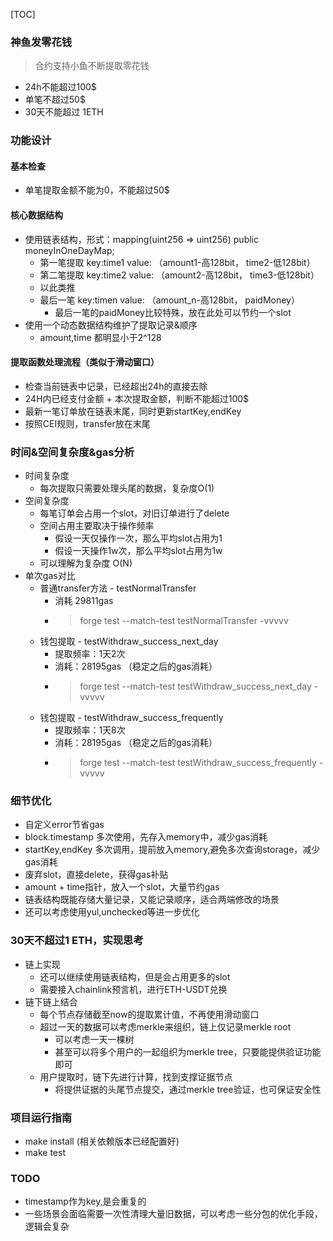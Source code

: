 [TOC]
### 神鱼发零花钱
> 合约支持小鱼不断提取零花钱
- 24h不能超过100$
- 单笔不超过50$
- 30天不能超过 1ETH

### 功能设计
#### 基本检查
- 单笔提取金额不能为0，不能超过50$

#### 核心数据结构
- 使用链表结构，形式：mapping(uint256 => uint256) public moneyInOneDayMap;
  - 第一笔提取 key:time1   value: （amount1-高128bit，  time2-低128bit）
  - 第二笔提取 key:time2   value: （amount2-高128bit，  time3-低128bit）
  - 以此类推
  - 最后一笔   key:timen   value: （amount_n-高128bit，  paidMoney）
    - 最后一笔的paidMoney比较特殊，放在此处可以节约一个slot
- 使用一个动态数据结构维护了提取记录&顺序
  - amount,time  都明显小于2^128

#### 提取函数处理流程（类似于滑动窗口）
- 检查当前链表中记录，已经超出24h的直接去除
- 24H内已经支付金额 + 本次提取金额，判断不能超过100$
- 最新一笔订单放在链表末尾，同时更新startKey,endKey
- 按照CEI规则，transfer放在末尾

### 时间&空间复杂度&gas分析
- 时间复杂度
  - 每次提取只需要处理头尾的数据，复杂度O(1)
- 空间复杂度
  - 每笔订单会占用一个slot，对旧订单进行了delete
  - 空间占用主要取决于操作频率
    - 假设一天仅操作一次，那么平均slot占用为1
    - 假设一天操作1w次，那么平均slot占用为1w
  - 可以理解为复杂度 O(N)
- 单次gas对比
  - 普通transfer方法 - testNormalTransfer 
    - 消耗 29811gas
    - > forge test --match-test testNormalTransfer -vvvvv
  - 钱包提取 - testWithdraw_success_next_day
    - 提取频率：1天2次
    - 消耗：28195gas （稳定之后的gas消耗）
    - > forge test --match-test testWithdraw_success_next_day -vvvvv
  - 钱包提取 - testWithdraw_success_frequently
    - 提取频率：1天8次
    - 消耗：28195gas （稳定之后的gas消耗）
    - > forge test --match-test testWithdraw_success_frequently -vvvvv

### 细节优化
- 自定义error节省gas
- block.timestamp 多次使用，先存入memory中，减少gas消耗
- startKey,endKey 多次调用，提前放入memory,避免多次查询storage，减少gas消耗
- 废弃slot，直接delete，获得gas补贴
- amount + time指针，放入一个slot，大量节约gas
- 链表结构既能存储大量记录，又能记录顺序，适合两端修改的场景
- 还可以考虑使用yul,unchecked等进一步优化

### 30天不超过1 ETH，实现思考
- 链上实现
  - 还可以继续使用链表结构，但是会占用更多的slot
  - 需要接入chainlink预言机，进行ETH-USDT兑换
- 链下链上结合
  - 每个节点存储截至now的提取累计值，不再使用滑动窗口
  - 超过一天的数据可以考虑merkle来组织，链上仅记录merkle root
    - 可以考虑一天一棵树
    - 甚至可以将多个用户的一起组织为merkle tree，只要能提供验证功能即可
  - 用户提取时，链下先进行计算，找到支撑证据节点
    - 将提供证据的头尾节点提交，通过merkle tree验证，也可保证安全性

### 项目运行指南
- make install   (相关依赖版本已经配置好)
- make test

### TODO
- timestamp作为key,是会重复的
- 一些场景会面临需要一次性清理大量旧数据，可以考虑一些分包的优化手段，逻辑会复杂
